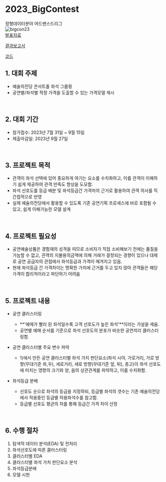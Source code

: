 # 2023_BigContest
정형데이터분야 어드밴스드리그  
![bigcon23](https://github.com/jun-suk/PJT_2023_BigContest/assets/73885257/43638b26-f2b1-447d-911d-b09c9246f169)  
[발표자료](https://github.com/jun-suk/PJT_2023_BigContest/blob/main/%5B%E1%84%87%E1%85%A1%E1%86%AF%E1%84%91%E1%85%AD%E1%84%8C%E1%85%A1%E1%84%85%E1%85%AD%5D%20%E1%84%8C%E1%85%A5%E1%86%BC%E1%84%92%E1%85%A7%E1%86%BC%E1%84%83%E1%85%A6%E1%84%8B%E1%85%B5%E1%84%90%E1%85%A5%E1%84%87%E1%85%AE%E1%86%AB%E1%84%8B%E1%85%A3_%E1%84%8B%E1%85%A5%E1%84%83%E1%85%B3%E1%84%87%E1%85%A2%E1%86%AB%E1%84%89%E1%85%B3%E1%84%83%E1%85%B3%E1%84%85%E1%85%B5%E1%84%80%E1%85%B3_%E1%84%90%E1%85%B5%E1%86%B7_%E1%84%8B%E1%85%B5%E1%84%8B%E1%85%A5%E1%84%83%E1%85%B3%E1%84%85%E1%85%B5%E1%86%B7.pdf)  

[결과보고서](https://github.com/jun-suk/PJT_2023_BigContest/blob/main/%5B%E1%84%80%E1%85%A7%E1%86%AF%E1%84%80%E1%85%AA%E1%84%87%E1%85%A9%E1%84%80%E1%85%A9%E1%84%89%E1%85%A5%5D%20%E1%84%8C%E1%85%A5%E1%86%BC%E1%84%92%E1%85%A7%E1%86%BC%E1%84%83%E1%85%A6%E1%84%8B%E1%85%B5%E1%84%90%E1%85%A5%E1%84%87%E1%85%AE%E1%86%AB%E1%84%8B%E1%85%A3_%E1%84%8B%E1%85%A5%E1%84%83%E1%85%B3%E1%84%87%E1%85%A2%E1%86%AB%E1%84%89%E1%85%B3%E1%84%83%E1%85%B3%E1%84%85%E1%85%B5%E1%84%80%E1%85%B3_%E1%84%90%E1%85%B5%E1%86%B7_%E1%84%8B%E1%85%B5%E1%84%8B%E1%85%A5%E1%84%83%E1%85%B3%E1%84%85%E1%85%B5%E1%86%B7.pdf)  

[코드](https://github.com/jun-suk/PJT_2023_BigContest/blob/main/%5B%E1%84%8F%E1%85%A9%E1%84%83%E1%85%B3%5D%20%E1%84%8C%E1%85%A5%E1%86%BC%E1%84%92%E1%85%A7%E1%86%BC%E1%84%83%E1%85%A6%E1%84%8B%E1%85%B5%E1%84%90%E1%85%A5%E1%84%87%E1%85%AE%E1%86%AB%E1%84%8B%E1%85%A3_%E1%84%90%E1%85%B5%E1%86%B7_%E1%84%8B%E1%85%B5%E1%84%8B%E1%85%A5%E1%84%83%E1%85%B3%E1%84%85%E1%85%B5%E1%86%B7.ipynb)
<br>

## 1. 대회 주제

- 예술의전당 콘서트홀 좌석 그룹핑
- 공연별/좌석별 적정 가격을 도출할 수 있는 가격모델 제시

<br>

## 2. 대회 기간

- 참가접수: 2023년 7월 31일 ~ 9월 15일
- 제출마감일: 2023년 9월 27일

<br>

## 3. 프로젝트 목적

- 관객이 좌석 선택에 있어 중요하게 여기는 요소를 수치화하고, 이를 관객이 이해하기 쉽게 제공하여 관객 만족도 향상을 도모함.
- 좌석 선호도를 등급 배분 및 좌석등급간 가격차의 근거로 활용하여 관객 의사를 직간접적으로 반영
- 실제 예술의전당에서 활용할 수 있도록 기존 공연기획 프로세스에 바로 포함될 수 있고, 쉽게 이해가능한 모델 설계

<br>

## 4. 프로젝트 필요성

- 공연예술상품은 경험재의 성격을 띠므로 소비자가 직접 소비해보기 전에는 품질을 가늠할 수 없고, 관객의 지불용의금액에 의해 거래가 결정되는 경향이 있으나 대체로 공연 공급자의 관점에서 좌석등급과 가격이 매겨지고 있음.
- 현재 좌석등급 간 가격차이는 명확한 가치에 근거를 두고 있지 않아 관객들은 해당 가격이 합리적이라고 파단하기 어려움

<br>

## 5. 프로젝트 내용

- 공연 클러스터링
  - **'예매가 빨리 된 좌석일수록 고객 선호도가 높은 좌석'**이라는 가설을 세움.
  - 공연별 예매 순서를 기준으로 좌석 선호도의 분포가 비슷한 공연끼리 클러스터링함. 

- 공연 클러스터별 주요 변수 파악
  - 1)에서 만든 공연 클러스터별 좌석 가치 판단요소(좌석 시야, 가로거리, 가로 방향(무대기준 좌,우), 세로거리, 세로 방향(무대기준 앞, 뒤), 층고)이 좌석 선호도에 미치는 영향의 크기와 양, 음의 상관관계를 파악하고, 이를 수치화함. 

- 좌석등급 분배
  - 선호도 순으로 좌석의 등급을 지정하되, 등급별 좌석의 갯수는 기존 예술의전당에서 적용중인 등급별 허용좌석수를 참고함.
  - 등급별 선호도 평균의 차를 통해 등급간 가격 차이 산정

<br>

## 6. 수행 절차
1) 탐색적 데이터 분석(EDA) 및 전처리
2) 좌석선호도에 따른 클러스터링
3) 클러스터별 EDA
4) 클러스터별 좌석 가치 판단요소 분석
5) 좌석등급분배
6) 모델 시현
